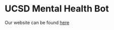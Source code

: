 # UCSD Mental Health Bot
Our website can be found [here](https://junyuelin.github.io/UCSD-MentalHealth-Bot/)
